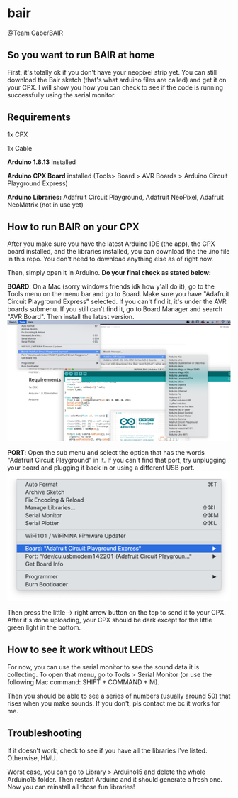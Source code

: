 # bair

@Team Gabe/BAIR

## So you want to run BAIR at home

First, it's totally ok if you don't have your neopixel strip yet. You can still download the Bair sketch (that's what arduino files are called) and get it on your CPX. I will show you how you can check to see if the code is running successfully using the serial monitor.

## Requirements

1x CPX

1x Cable

**Arduino 1.8.13** installed

**Arduino CPX Board** installed (Tools> Board > AVR Boards > Arduino Circuit Playground Express)

**Arduino Libraries:** Adafruit Circuit Playground, Adafruit NeoPixel, Adafruit NeoMatrix (not in use yet)



## How to run BAIR on your CPX

After you make sure you have the latest Arduino IDE (the app), the CPX board installed, and the libraries installed, you can download the the .ino file in this repo. You don't need to download anything else as of right now. 

Then, simply open it in Arduino. **Do your final check as stated below:**

**BOARD**: On a Mac (sorry windows friends idk how y'all do it), go to the Tools menu on the menu bar and go to Board. Make sure you have "Adafruit Circuit Playground Express" selected. If you can't find it, it's under the AVR boards submenu. If you still can't find it, go to Board Manager and search "AVR Board". Then install the latest version.
![alt text](https://github.com/regularegg/bair/blob/main/README%20illustrations/dependency.png)

**PORT**: Open the sub menu and select the option that has the words "Adafruit Circuit Playground" in it. If you can't find that port, try unplugging your board and plugging it back in or using a different USB port.
![alt text](https://github.com/regularegg/bair/blob/main/README%20illustrations/finalcheck.png)

Then press the little -> right arrow button on the top to send it to your CPX. After it's done uploading, your CPX should be dark except for the little green light in the bottom.

## How to see it work without LEDS

For now, you can use the serial monitor to see the sound data it is collecting. To open that menu, go to Tools > Serial Monitor (or use the following Mac command: SHIFT + COMMAND + M). 

Then you should be able to see a series of numbers (usually around 50) that rises when you make sounds. If you don't, pls contact me bc it works for me.



## Troubleshooting

If it doesn't work, check to see if you have all the libraries I've listed. Otherwise, HMU.

Worst case, you can go to Library > Arduino15 and delete the whole Arduino15 folder. Then restart Arduino and it should generate a fresh one. Now you can reinstall all those fun libraries!
